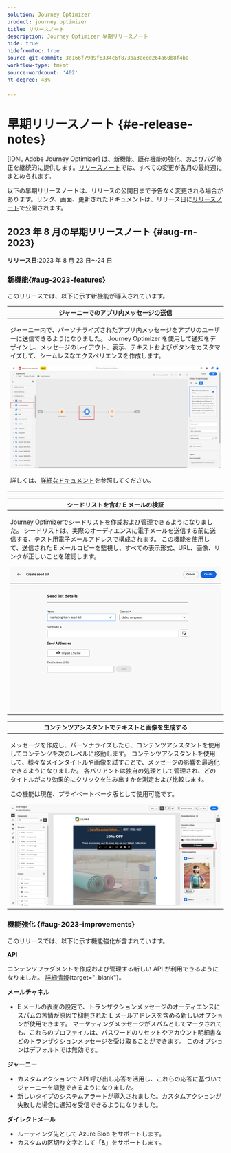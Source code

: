 ```yaml
---
solution: Journey Optimizer
product: journey optimizer
title: リリースノート
description: Journey Optimizer 早期リリースノート
hide: true
hidefromtoc: true
source-git-commit: 3d166f79d9f6334c6f873ba3eecd264a60b8f4ba
workflow-type: tm+mt
source-wordcount: '402'
ht-degree: 43%

---
```


# 早期リリースノート {#e-release-notes}

[!DNL Adobe Journey Optimizer] は、新機能、既存機能の強化、およびバグ修正を継続的に提供します。[リリースノート](release-notes.md)では、すべての変更が各月の最終週にまとめられます。

以下の早期リリースノートは、リリースの公開日まで予告なく変更される場合があります。リンク、画面、更新されたドキュメントは、リリース日に[リリースノート](release-notes.md)で公開されます。

## 2023 年 8 月の早期リリースノート {#aug-rn-2023}

**リリース日**:2023 年 8 月 23 日～24 日

### 新機能{#aug-2023-features}

このリリースでは、以下に示す新機能が導入されています。

<table>
<thead>
<tr>
<th><strong>ジャーニーでのアプリ内メッセージの送信</strong><br/></th>
</tr>
</thead>
<tbody>
<tr>
<td>
<p>ジャーニー内で、パーソナライズされたアプリ内メッセージをアプリのユーザーに送信できるようになりました。 Journey Optimizer を使用して通知をデザインし、メッセージのレイアウト、表示、テキストおよびボタンをカスタマイズして、シームレスなエクスペリエンスを作成します。</p>
<img src="assets/in_app_journey_1.png"/>
<p>詳しくは、<a href="../in-app/get-started-in-app.md">詳細なドキュメント</a>を参照してください。</p>
</tr>
</tbody>
</table>


<table>
<thead>
<tr>
<th><strong>シードリストを含む E メールの検証</strong><br/></th>
</tr>
</thead>
<tbody>
<tr>
<td>
<p>Journey Optimizerでシードリストを作成および管理できるようになりました。 シードリストは、実際のオーディエンスに電子メールを送信する前に送信する、テスト用電子メールアドレスで構成されます。 この機能を使用して、送信された E メールコピーを監視し、すべての表示形式、URL、画像、リンクが正しいことを確認します。</p>
<img src="../configuration/assets/seed-list-details.png">
<!--p>For more information, refer to the <a href="../audience/get-started-audience-orchestration.md">detailed documentation</a>.</p-->
</td>
</tr>
</tbody>
</table>


<table>
<thead>
<tr>
<th><strong>コンテンツアシスタントでテキストと画像を生成する</strong><br/></th>
</tr>
</thead>
<tbody>
<tr>
<td>
<p>メッセージを作成し、パーソナライズしたら、コンテンツアシスタントを使用してコンテンツを次のレベルに移動します。 コンテンツアシスタントを使用して、様々なメインタイトルや画像を試すことで、メッセージの影響を最適化できるようになりました。 各バリアントは独自の処理として管理され、どのタイトルがより効果的にクリックを生み出すかを測定および比較します。</p>
<p>この機能は現在、プライベートベータ版として使用可能です。</p>
<img src="assets/gen-ai-image-2.png"/>
<!--p>For more information, refer to the <a href="../start/search-filter-categorize.md#tags">detailed documentation</a>.</p-->
</td>
</tr>
</tbody>
</table>



### 機能強化 {#aug-2023-improvements}

このリリースでは、以下に示す機能強化が含まれています。

**API**

コンテンツフラグメントを作成および管理する新しい API が利用できるようになりました。 [詳細情報](https://developer.adobe.com/journey-optimizer-apis/references/content-templates/#tag/Content-fragment-API){target="_blank"}。

**メールチャネル**

* E メールの表面の設定で、トランザクションメッセージのオーディエンスにスパムの苦情が原因で抑制された E メールアドレスを含める新しいオプションが使用できます。 マーケティングメッセージがスパムとしてマークされても、これらのプロファイルは、パスワードのリセットやアカウント明細書などのトランザクションメッセージを受け取ることができます。 このオプションはデフォルトでは無効です。

**ジャーニー**

* カスタムアクションで API 呼び出し応答を活用し、これらの応答に基づいてジャーニーを調整できるようになりました。
* 新しいタイプのシステムアラートが導入されました。カスタムアクションが失敗した場合に通知を受信できるようになりました。


**ダイレクトメール**

* ルーティング先として Azure Blob をサポートします。
* カスタムの区切り文字として「&amp;」をサポートします。